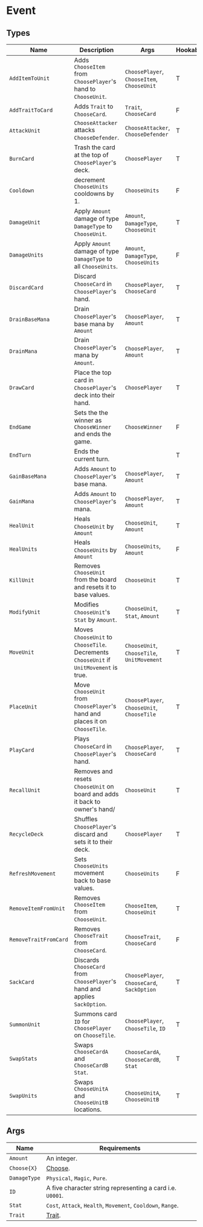 # Event

## Types

| **Name**             | **Description**                                                                        | **Args**                                   | **Hookable** |
|-----------------------|----------------------------------------------------------------------------------------|--------------------------------------------|--------------|
| `AddItemToUnit`       | Adds `ChooseItem` from `ChoosePlayer`'s hand to `ChooseUnit`.                          | `ChoosePlayer`, `ChooseItem`, `ChooseUnit` | T            |
| `AddTraitToCard`      | Adds `Trait` to `ChooseCard`.                                                          | `Trait`, `ChooseCard`                      | F            |
| `AttackUnit`          | `ChooseAttacker` attacks `ChooseDefender`.                                             | `ChooseAttacker`, `ChooseDefender`         | T            |
| `BurnCard`            | Trash the card at the top of `ChoosePlayer`'s deck.                                    | `ChoosePlayer`                             | T            |
| `Cooldown`            | decrement `ChooseUnits` cooldowns by 1.                                                | `ChooseUnits`                              | F            |
| `DamageUnit`          | Apply `Amount` damage of type `DamageType` to `ChooseUnit`.                            | `Amount`, `DamageType`, `ChooseUnit`       | T            |
| `DamageUnits`         | Apply `Amount` damage of type `DamageType` to all `ChooseUnits`.                       | `Amount`, `DamageType`, `ChooseUnits`      | F            |
| `DiscardCard`         | Discard `ChooseCard` in `ChoosePlayer`'s hand.                                         | `ChoosePlayer`, `ChooseCard`               | T            |
| `DrainBaseMana`       | Drain `ChoosePlayer`'s base mana by `Amount`                                           | `ChoosePlayer`, `Amount`                   | T            |
| `DrainMana`           | Drain `ChoosePlayer`'s mana by `Amount`.                                               | `ChoosePlayer`, `Amount`                   | T            |
| `DrawCard`            | Place the top card in `ChoosePlayer`'s deck into their hand.                           | `ChoosePlayer`                             | T            |
| `EndGame`             | Sets the the winner as `ChooseWinner` and ends the game.                               | `ChooseWinner`                             | F            |
| `EndTurn`             | Ends the current turn.                                                                 |                                            | T            |
| `GainBaseMana`        | Adds `Amount` to `ChoosePlayer`'s base mana.                                           | `ChoosePlayer`, `Amount`                   | T            |
| `GainMana`            | Adds `Amount` to `ChoosePlayer`'s mana.                                                | `ChoosePlayer`, `Amount`                   | T            |
| `HealUnit`            | Heals `ChooseUnit` by `Amount`                                                         | `ChooseUnit`, `Amount`                     | T            |
| `HealUnits`           | Heals `ChooseUnits` by `Amount`                                                        | `ChooseUnits`, `Amount`                    | F            |
| `KillUnit`            | Removes `ChooseUnit` from the board and resets it to base values.                      | `ChooseUnit`                               | T            |
| `ModifyUnit`          | Modifies `ChooseUnit`'s `Stat` by `Amount`.                                            | `ChooseUnit`, `Stat`, `Amount`             | T            |
| `MoveUnit`            | Moves `ChooseUnit` to `ChooseTile`. Decrements `ChooseUnit` if `UnitMovement` is true. | `ChooseUnit`, `ChooseTile`, `UnitMovement` | T            |
| `PlaceUnit`           | Move `ChooseUnit` from `ChoosePlayer`'s hand and places it on `ChooseTile`.            | `ChoosePlayer`, `ChooseUnit`, `ChooseTile` | T            |
| `PlayCard`            | Plays `ChooseCard` in `ChoosePlayer`'s hand.                                           | `ChoosePlayer`, `ChooseCard`               | T            |
| `RecallUnit`          | Removes and resets `ChooseUnit` on board and adds it back to owner's hand/             | `ChooseUnit`                               | T            |
| `RecycleDeck`         | Shuffles `ChoosePlayer`'s discard and sets it to their deck.                           | `ChoosePlayer`                             | T            |
| `RefreshMovement`     | Sets `ChooseUnits` movement back to base values.                                       | `ChooseUnits`                              | F            |
| `RemoveItemFromUnit`  | Removes `ChooseItem` from `ChooseUnit`.                                                | `ChooseItem`, `ChooseUnit`                 | T            |
| `RemoveTraitFromCard` | Removes `ChooseTrait` from `ChooseCard`.                                               | `ChooseTrait`, `ChooseCard`                | F            |
| `SackCard`            | Discards `ChooseCard` from `ChoosePlayer`'s hand and applies `SackOption`.             | `ChoosePlayer`, `ChooseCard`, `SackOption` | T            |
| `SummonUnit`          | Summons card `ID` for `ChoosePlayer` on `ChooseTile`.                                  | `ChoosePlayer`, `ChooseTile`, `ID`         | T            |
| `SwapStats`           | Swaps `ChooseCardA` and `ChooseCardB` `Stat`.                                          | `ChooseCardA`, `ChooseCardB`, `Stat`       | T            |
| `SwapUnits`           | Swaps `ChooseUnitA` and `ChooseUnitB` locations.                                       | `ChooseUnitA`, `ChooseUnitB`               | T            |

## Args

| **Name**           | **Requirements**                                             |
|--------------------|--------------------------------------------------------------|
| `Amount`           | An integer.                                                  |
| `Choose{X}`        | [Choose](./choose.md).                                       |
| `DamageType`       | `Physical`, `Magic`, `Pure`.                                 |
| `ID`               | A five character string representing a card i.e. `U0001`.    |
| `Stat`             | `Cost`, `Attack`, `Health`, `Movement`, `Cooldown`, `Range`. |
| `Trait`            | [Trait](./trait.md).                                         |
